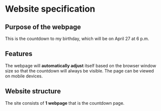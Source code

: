 # Website specification

## Purpose of the webpage
This is the countdown to my birthday, which will be on April 27 at 6 p.m.

## Features
The webpage will **automatically adjust** itself based on the browser window size so that the countdown will always be visible. The page can be viewed on mobile devices.

## Website structure
The site consists of **1 webpage** that is the countdown page.
